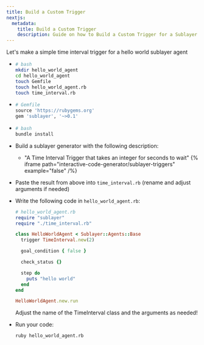 ```yaml
---
title: Build a Custom Trigger
nextjs:
  metadata:
    title: Build a Custom Trigger
    description: Guide on how to Build a Custom Trigger for a Sublayer Agent.
---
```


<!-- {% video-embed src="https://www.youtube.com/embed/L0kTksoFaVM?si=Ltk41LtlNflobV8R" /%} -->

Let's make a simple time interval trigger for a hello world sublayer agent
* ```bash
  # bash
  mkdir hello_world_agent
  cd hello_world_agent
  touch Gemfile
  touch hello_world_agent.rb
  touch time_interval.rb
  ```
* ```ruby
  # Gemfile
  source 'https://rubygems.org'
  gem 'sublayer', '~>0.1'
  ```
* ```bash
  # bash
  bundle install
  ```
* Build a sublayer generator with the following description:
    * "A Time Interval Trigger that takes an integer for seconds to wait"
    {% iframe path="interactive-code-generator/sublayer-triggers" example="false" /%}

* Paste the result from above into `time_interval.rb` (rename and adjust arguments if needed)
* Write the following code in `hello_world_agent.rb`:
  ```ruby
  # hello_world_agent.rb
  require "sublayer"
  require "./time_interval.rb"

  class HelloWorldAgent < Sublayer::Agents::Base
    trigger TimeInterval.new(2)

    goal_condition { false }

    check_status {}

    step do
      puts "hello world"
    end
  end

  HelloWorldAgent.new.run
  ```
  Adjust the name of the TimeInterval class and the arguments as needed!

* Run your code:
  ```bash
  ruby hello_world_agent.rb
  ```
